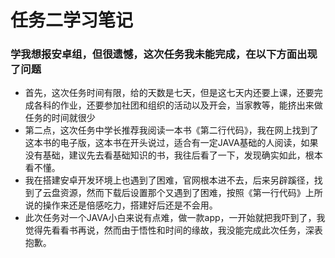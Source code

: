 # 任务二学习笔记
### 学我想报安卓组，但很遗憾，这次任务我未能完成，在以下方面出现了问题
* 首先，这次任务时间有限，给的天数是七天，但是这七天内还要上课，还要完成各科的作业，还要参加社团和组织的活动以及开会，当家教等，能挤出来做任务的时间就很少
* 第二点，这次任务中学长推荐我阅读一本书《第二行代码》，我在网上找到了这本书的电子版，这本书在开头说过，适合有一定JAVA基础的人阅读，如果没有基础，建议先去看基础知识的书，我往后看了一下，发现确实如此，根本看不懂。
* 我在搭建安卓开发环境上也遇到了困难，官网根本进不去，后来另辟蹊径，找到了云盘资源，然而下载后设置那个又遇到了困难，按照《第一行代码》上所说的操作来还是倍感吃力，搭建好后还是不会用。
* 此次任务对一个JAVA小白来说有点难，做一款app，一开始就把我吓到了，我觉得先看看书再说，然而由于悟性和时间的缘故，我没能完成此次任务，深表抱歉。